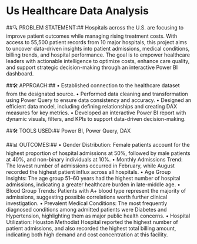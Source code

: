 # Us Healthcare Data Analysis

##🔍 PROBLEM STATEMENT:##
Hospitals across the U.S. are focusing to improve patient outcomes while managing rising treatment costs. With access to 55,500 patient records from 10 major hospitals, this project aims to uncover 
data-driven insights into patient admissions, medical conditions, billing trends, and hospital performance. The goal is to empower healthcare leaders with actionable intelligence to optimize costs, 
enhance care quality, and support strategic decision-making through an interactive Power BI dashboard.

##🛠️ APPROACH:##
•	Established connection to the healthcare dataset from the designated source.
•	Performed data cleaning and transformation using Power Query to ensure data consistency and accuracy.
•	Designed an efficient data model, including defining relationships and creating DAX measures for key metrics.
•	Developed an interactive Power BI report with dynamic visuals, filters, and KPIs to support data-driven decision-making.

##🛠️ TOOLS USED:##
       Power BI, Power Query, DAX
       
##📊 OUTCOMES:##
•	Gender Distribution: Female patients account for the highest proportion of hospital admissions at 50%, followed by male patients at 40%, and non-binary individuals at 10%.
•	Monthly Admissions Trend: The lowest number of admissions occurred in February, while August recorded the highest patient influx across all hospitals.
•	Age Group Insights: The age group 51–60 years had the highest number of hospital admissions, indicating a greater healthcare burden in late-middle age.
•	Blood Group Trends: Patients with A+ blood type represent the majority of admissions, suggesting possible correlations worth further clinical investigation.
•	Prevalent Medical Conditions: The most frequently diagnosed conditions among admitted patients were Diabetes and Hypertension, highlighting them as major public health concerns.
•	Hospital Utilization: Houston Methodist Hospital reported the highest number of patient admissions, and also recorded the highest total billing amount, indicating both high demand and cost concentration at this facility.

